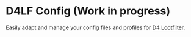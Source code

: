 # D4LF Config (Work in progress)

Easily adapt and manage your config files and profiles for [D4 Lootfilter](https://github.com/aeon0/d4lf).